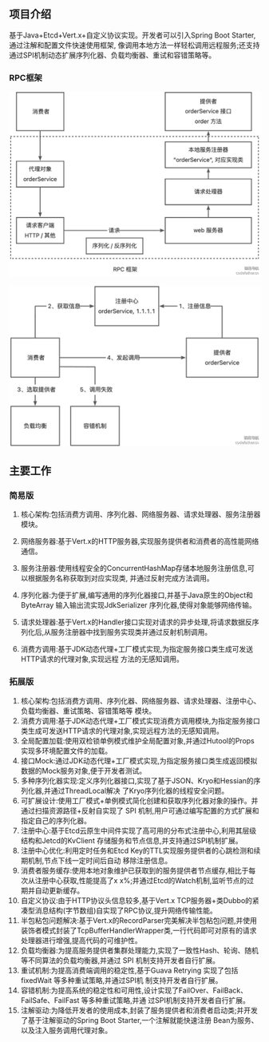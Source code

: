 ## 项目介绍

基于Java+Etcd+Vert.x+自定义协议实现。开发者可以引入Spring Boot Starter,通过注解和配置文件快速使用框架,
像调用本地方法一样轻松调用远程服务;还支持通过SPI机制动态扩展序列化器、负载均衡器、重试和容错策略等。

### RPC框架
![rpc框架.webp](docs/picture/rpc%E6%A1%86%E6%9E%B6.webp)

![注册中心.webp](docs/picture/%E6%B3%A8%E5%86%8C%E4%B8%AD%E5%BF%83.webp)
## 主要工作

### 简易版 
1. 核心架构:包括消费方调用、序列化器、网络服务器、请求处理器、服务注册器模块。

2. 网络服务器:基于Vert.x的HTTP服务器,实现服务提供者和消费者的高性能网络通信。

3. 服务注册器:使用线程安全的ConcurrentHashMap存储本地服务注册信息,可以根据服务名称获取到对应实现类, 并通过反射完成方法调用。

4. 序列化器:为便于扩展,编写通用的序列化器接口,并基于Java原生的Object和ByteArray 输入输出流实现JdkSerializer 序列化器,使得对象能够网络传输。

5. 请求处理器:基于Vert.x的Handler接口实现对请求的异步处理,将请求数据反序列化后,从服务注册器中找到服务实现类并通过反射机制调用。

6. 消费方调用:基于JDK动态代理+工厂模式实现,为指定服务接口类生成可发送HTTP请求的代理对象,实现远程
   方法的无感知调用。

### 拓展版

1. 核心架构:包括消费方调用、序列化器、网络服务器、请求处理器、注册中心、负载均衡器、重试策略、容错策略等
模块。
2. 消费方调用:基于JDK动态代理+工厂模式实现消费方调用模块,为指定服务接口类生成可发送HTTP请求的代理对象,实现远程方法的无感知调用。
3. 全局配置加载:使用双检锁单例模式维护全局配置对象,并通过Hutool的Props实现多环境配置文件的加载。
4. 接口Mock:通过JDK动态代理+工厂模式实现,为指定服务接口类生成返回模拟数据的Mock服务对象,便于开发者测试。
5. 多种序列化器实现:定义序列化器接口,实现了基于JSON、Kryo和Hessian的序列化器,并通过ThreadLocal解决 了Kryo序列化器的线程安全问题。
6. 可扩展设计:使用工厂模式+单例模式简化创建和获取序列化器对象的操作。并通过扫描资源路径+反射自实现了 SPI 机制,用户可通过编写配置的方式扩展和指定自己的序列化器。
7. 注册中心:基于Etcd云原生中间件实现了高可用的分布式注册中心,利用其层级结构和Jetcd的KvClient 存储服务和节点信息,并支持通过SPI机制扩展。
8. 注册中心优化:利用定时任务和Etcd Key的TTL实现服务提供者的心跳检测和续期机制,节点下线一定时间后自动 移除注册信息。
9. 消费者服务缓存:使用本地对象维护已获取到的服务提供者节点缓存,相比于每次从注册中心获取,性能提高了x x%;并通过Etcd的Watch机制,监听节点的过期并自动更新缓存。
10. 自定义协议:由于HTTP协议头信息较多,基于Vert.x TCP服务器+类Dubbo的紧凑型消息结构(字节数组)自实现了RPC协议,提升网络传输性能。
11. 半包粘包问题解决:基于Vert.x的RecordParser完美解决半包粘包问题,并使用装饰者模式封装了TcpBufferHandlerWrapper类,一行代码即可对原有的请求处理器进行增强,提高代码的可维护性。
12. 负载均衡器:为提高服务提供者集群处理能力,实现了一致性Hash、轮询、随机等不同算法的负载均衡器,并通过 SPI 机制支持开发者自行扩展。
13. 重试机制:为提高消费端调用的稳定性,基于Guava Retrying 实现了包括fixedWait 等多种重试策略,并通过SPI机 制支持开发者自行扩展。
14. 容错机制:为提高系统的稳定性和可用性,设计实现了FailOver、FailBack、FailSafe、FailFast 等多种重试策略,并通 过SPI机制支持开发者自行扩展。
15. 注解驱动:为降低开发者的使用成本,封装了服务提供者和消费者启动类;并开发了基于注解驱动的Spring Boot Starter,一个注解就能快速注册 Bean为服务、以及注入服务调用代理对象。

